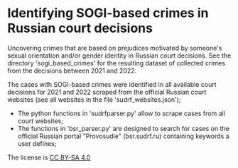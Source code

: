# Identifying SOGI-based crimes in  Russian court decisions
Uncovering crimes that are based on prejudices motivated by someone's sexual orientation and/or gender identity in Russian court decisions.
See the directory 'sogi_based_crimes' for the resulting dataset of collected crimes from the decisions between 2021 and 2022.

The cases with SOGI-based crimes were identified in all available court decisions for 2021 and 2022 scraped from the official Russian court websites (see all websites in the file 'sudrf_websites.json');

* The python functions in 'sudrfparser.py' allow to scrape cases from all court websites;
* The functions in 'bsr_parser.py' are designed to search for cases on the official Russian portal "Provosudie" (bsr.sudrf.ru) containing keywords a user defines;

The license is [CC BY-SA 4.0](https://creativecommons.org/licenses/by-sa/4.0/)

